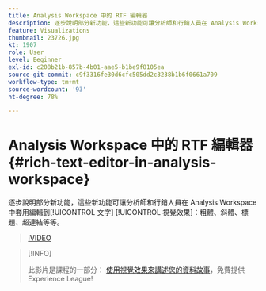 ```yaml
---
title: Analysis Workspace 中的 RTF 編輯器
description: 逐步說明部分新功能，這些新功能可讓分析師和行銷人員在 Analysis Workspace 中套用編輯到文字視覺效果 (或說明) - 粗體、斜體、標題、超連結等等。
feature: Visualizations
thumbnail: 23726.jpg
kt: 1907
role: User
level: Beginner
exl-id: c208b21b-857b-4b01-aae5-b1be9f8105ea
source-git-commit: c9f3316fe30d6cfc505dd2c3238b1b6f0661a709
workflow-type: tm+mt
source-wordcount: '93'
ht-degree: 78%

---
```


# Analysis Workspace 中的 RTF 編輯器 {#rich-text-editor-in-analysis-workspace}

逐步說明部分新功能，這些新功能可讓分析師和行銷人員在 Analysis Workspace 中套用編輯到[!UICONTROL 文字] [!UICONTROL 視覺效果]：粗體、斜體、標題、超連結等等。

>[!VIDEO](https://video.tv.adobe.com/v/23726/?quality=12)

>[!INFO]
>
> 此影片是課程的一部分： [使用視覺效果來講述您的資料故事](https://experienceleague.adobe.com/?recommended=Analytics-U-1-2021.1.visualizations)，免費提供Experience League!
